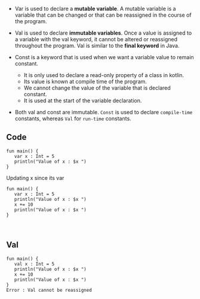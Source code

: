 
- Var is used to declare a **mutable variable**. A mutable variable is a variable that can be changed or that can be reassigned in the course of the program.

- Val is used to declare **immutable variables**. Once a value is assigned to a variable with the val keyword, it cannot be altered or reassigned throughout the program. 
Val is similar to the **final keyword** in Java.

- Const is a keyword that is used when we want a variable value to remain constant.
   - It is only used to declare a read-only property of a class in kotlin.
   - Its value is known at compile time of the program.	
   - We cannot change the value of the variable that is declared constant. 
   - It is used at the start of the variable declaration.

- Both val and const are immutable. `Const` is used to declare `compile-time` constants, whereas `Val` for `run-time` constants.

## Code

```
fun main() {
   var x : Int = 5
   println("Value of x : $x ")
}

```
Updating x since its var

```
fun main() {
   var x : Int = 5
   println("Value of x : $x ")
   x += 10
   println("Value of x : $x ")
} 
```
<br>

## Val

```
fun main() {
   val x : Int = 5
   println("Value of x : $x ")
   x += 10
   println("Value of x : $x ")
} 
Error : Val cannot be reassigned
